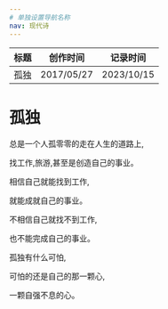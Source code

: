 ```yaml
---
# 单独设置导航名称
nav: 现代诗
---
```


| 标题 | 创作时间   | 记录时间   |
| ---- | ---------- | ---------- |
| 孤独 | 2017/05/27 | 2023/10/15 |

# 孤独

总是一个人孤零零的走在人生的道路上,

找工作,旅游,甚至是创造自己的事业。

相信自己就能找到工作,

就能成就自己的事业。

不相信自己就找不到工作,

也不能完成自己的事业。

孤独有什么可怕,

可怕的还是自己的那一颗心,

一颗自强不息的心。
